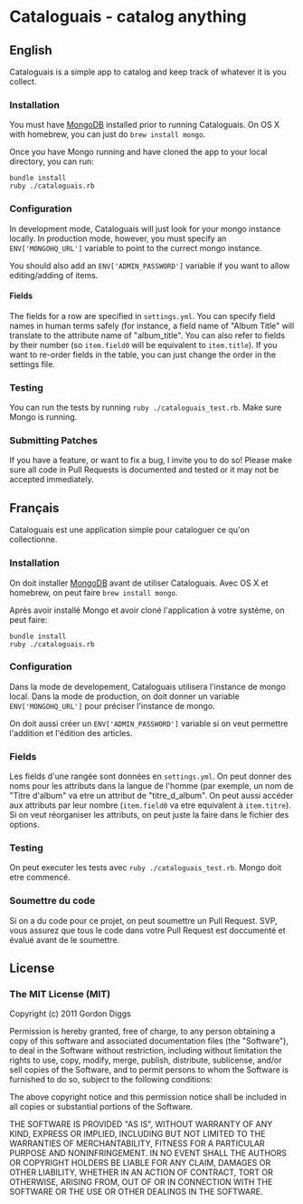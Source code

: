 # Cataloguais - catalog anything

## English
Cataloguais is a simple app to catalog and keep track of whatever it is you collect.

### Installation
You must have [MongoDB](http://www.mongodb.org/) installed prior to running Cataloguais. On OS X with homebrew, you can just do `brew install mongo`.

Once you have Mongo running and have cloned the app to your local directory, you can run:

```
bundle install
ruby ./cataloguais.rb
```

### Configuration
In development mode, Cataloguais will just look for your mongo instance locally. In production mode, however, you must specify an `ENV['MONGOHQ_URL']` variable to point to the currect mongo instance.

You should also add an `ENV['ADMIN_PASSWORD']` variable if you want to allow editing/adding of items.

#### Fields
The fields for a row are specified in `settings.yml`. You can specify field names in human terms safely (for instance, a field name of "Album Title" will translate to the attribute name of "album_title". You can also refer to fields by their number (so `item.field0` will be equivalent to `item.title`). If you want to re-order fields in the table, you can just change the order in the settings file.

### Testing
You can run the tests by running `ruby ./cataloguais_test.rb`. Make sure Mongo is running.

### Submitting Patches
If you have a feature, or want to fix a bug, I invite you to do so! Please make sure all code in Pull Requests is documented and tested or it may not be accepted immediately.

## Français
Cataloguais est une application simple pour cataloguer ce qu'on collectionne.

### Installation
On doit installer [MongoDB](http://www.mongodb.org/) avant de utiliser Cataloguais. Avec OS X et homebrew, on peut faire `brew install mongo`.

Après avoir installé Mongo et avoir cloné l'application à votre système, on peut faire:

```
bundle install
ruby ./cataloguais.rb
```

### Configuration
Dans la mode de developement, Cataloguais utilisera l'instance de mongo local. Dans la mode de production, on doit donner un variable `ENV['MONGOHQ_URL']` pour préciser l'instance de mongo.

On doit aussi créer un `ENV['ADMIN_PASSWORD']` variable si on veut permettre l'addition et l'édition des articles.

### Fields
Les fields d'une rangée sont données en `settings.yml`. On peut donner des noms pour les attributs dans la langue de l'homme (par exemple, un nom de "Titre d'album" va etre un attribut de "titre_d_album". On peut aussi accéder aux attributs par leur nombre (`item.field0` va etre equivalent à `item.titre`). Si on veut réorganiser les attributs, on peut juste la faire dans le fichier des options.

### Testing
On peut executer les tests avec `ruby ./cataloguais_test.rb`. Mongo doit etre commencé.

### Soumettre du code
Si on a du code pour ce projet, on peut soumettre un Pull Request. SVP, vous assurez que tous le code dans votre Pull Request est doccumenté et évalué avant de le soumettre.

## License
### The MIT License (MIT)
Copyright (c) 2011 Gordon Diggs

Permission is hereby granted, free of charge, to any person obtaining a copy of this software and associated documentation files (the "Software"), to deal in the Software without restriction, including without limitation the rights to use, copy, modify, merge, publish, distribute, sublicense, and/or sell copies of the Software, and to permit persons to whom the Software is furnished to do so, subject to the following conditions:

The above copyright notice and this permission notice shall be included in all copies or substantial portions of the Software.

THE SOFTWARE IS PROVIDED "AS IS", WITHOUT WARRANTY OF ANY KIND, EXPRESS OR IMPLIED, INCLUDING BUT NOT LIMITED TO THE WARRANTIES OF MERCHANTABILITY, FITNESS FOR A PARTICULAR PURPOSE AND NONINFRINGEMENT. IN NO EVENT SHALL THE AUTHORS OR COPYRIGHT HOLDERS BE LIABLE FOR ANY CLAIM, DAMAGES OR OTHER LIABILITY, WHETHER IN AN ACTION OF CONTRACT, TORT OR OTHERWISE, ARISING FROM, OUT OF OR IN CONNECTION WITH THE SOFTWARE OR THE USE OR OTHER DEALINGS IN THE SOFTWARE.
